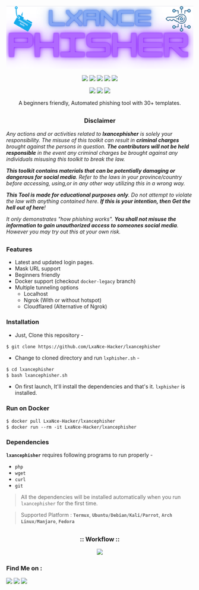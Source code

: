<!-- lxphisher -->

<p align="center">
  <img src=".img/logo.png">
</p>

<p align="center">
  <img src="https://img.shields.io/badge/Version-3.1-green?style=for-the-badge">
  <img src="https://img.shields.io/github/license/LxaNce/RealLxPhisher?style=for-the-badge">
  <img src="https://img.shields.io/github/stars/LxaNce/RealLxPhisher?style=for-the-badge">
  <img src="https://img.shields.io/github/issues/LxaNce/RealLxPhisher?color=red&style=for-the-badge">
  <img src="https://img.shields.io/github/forks/LxaNce/RealLxPhisher?label=Fork&color=teal&style=for-the-badge">
</p>

<p align="center">
  <img src="https://img.shields.io/badge/Author-LxaNce--Hacker-cyan?style=flat-square">
  <img src="https://img.shields.io/badge/Open%20Source-Yes-cyan?style=flat-square">
  <img src="https://img.shields.io/badge/Written%20In-Bash-cyan?style=flat-square">
</p>

<p align="center">A beginners friendly, Automated phishing tool with 30+ templates.</p>

##

<h3><p align="center">Disclaimer</p></h3>

<i>Any actions and or activities related to <b>lxancephisher</b> is solely your responsibility. The misuse of this toolkit can result in <b>criminal charges</b> brought against the persons in question. <b>The contributors will not be held responsible</b> in the event any criminal charges be brought against any individuals misusing this toolkit to break the law.

<b>This toolkit contains materials that can be potentially damaging or dangerous for social media</b>. Refer to the laws in your province/country before accessing, using,or in any other way utilizing this in a wrong way.

<b>This Tool is made for educational purposes only</b>. Do not attempt to violate the law with anything contained here. <b>If this is your intention, then Get the hell out of here</b>!

It only demonstrates "how phishing works". <b>You shall not misuse the information to gain unauthorized access to someones social media</b>. However you may try out this at your own risk.</i>

##

### Features

- Latest and updated login pages.
- Mask URL support 
- Beginners friendly
- Docker support (checkout `docker-legacy` branch)
- Multiple tunneling options
  - Localhost
  - Ngrok (With or without hotspot)
  - Cloudflared (Alternative of Ngrok)


### Installation

- Just, Clone this repository -
```
$ git clone https://github.com/LxaNce-Hacker/lxancephisher
```

- Change to cloned directory and run `lxphisher.sh` -
```
$ cd lxancephisher
$ bash lxancephisher.sh
```

- On first launch, It'll install the dependencies and that's it. `lxphisher` is installed.

### Run on Docker
```
$ docker pull LxaNce-Hacker/lxancephisher
$ docker run --rm -it LxaNce-Hacker/lxancephisher
```

### Dependencies

**`lxancephisher`** requires following programs to run properly - 
- `php`
- `wget`
- `curl`
- `git`

> All the dependencies will be installed automatically when you run `lxancephisher` for the first time.

> Supported Platform : **`Termux`**, **`Ubuntu/Debian/Kali/Parrot`**, **`Arch Linux/Manjaro`**, **`Fedora`**

##

<h3 align="center">
:: Workflow ::
</h3>
<p align="center">
<img src=".imgs/wf.gif"/>
</p>

### Find Me on :
<p align="left">
  <a href="https://github.com/LxaNce-Hacker" target="_blank"><img src="https://img.shields.io/badge/Github-LxaNce--Hacker-green?style=for-the-badge&logo=github"></a>
  <a href="https://www.instagram.com/_____" target="_blank"><img src="https://img.shields.io/badge/IG-%40lxance-red?style=for-the-badge&logo=instagram"></a>
  <a href="https://m.me/________l" target="_blank"><img src="https://img.shields.io/badge/Chat-Messenger-blue?style=for-the-badge&logo=messenger"></a>
</p>

